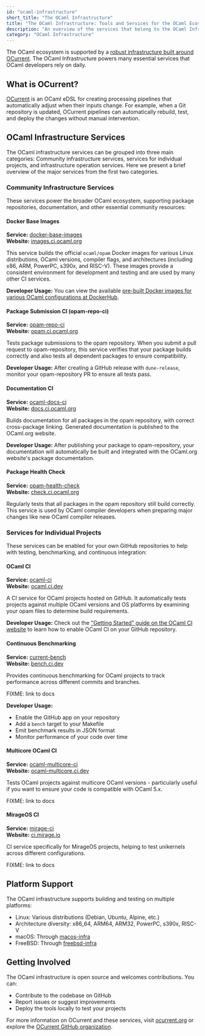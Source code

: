 ```yaml
---
id: "ocaml-infrastructure"
short_title: "The OCaml Infrastructure"
title: "The OCaml Infrastructure: Tools and Services for the OCaml Ecosystem"
description: "An overview of the services that belong to the OCaml Infrastructure."
category: "OCaml Infrastructure"
---
```


The OCaml ecosystem is supported by a [robust infrastructure built around OCurrent](https://github.com/ocurrent/overview). The OCaml Infrastructure powers many essential services that OCaml developers rely on daily.

## What is OCurrent?

[OCurrent](https://ocurrent.org) is an OCaml eDSL for creating processing pipelines that automatically adjust when their inputs change. For example, when a Git repository is updated, OCurrent pipelines can automatically rebuild, test, and deploy the changes without manual intervention.

## OCaml Infrastructure Services

The OCaml infrastructure services can be grouped into three main categories: Community infrastructure services, services for individual projects, and infrastructure operation services. Here we present a brief overview of the major services from the first two categories.

### Community Infrastructure Services

These services power the broader OCaml ecosystem, supporting package repositories, documentation, and other essential community resources:

#### Docker Base Images
**Service:** [docker-base-images](https://github.com/ocurrent/docker-base-images)  
**Website:** [images.ci.ocaml.org](https://images.ci.ocaml.org)

This service builds the official `ocaml/opam` Docker images for various Linux distributions, OCaml versions, compiler flags, and architectures (including x86, ARM, PowerPC, s390x, and RISC-V). These images provide a consistent environment for development and testing and are used by many other CI services.

**Developer Usage:** You can view the available [pre-built Docker images for various OCaml configurations at DockerHub](https://hub.docker.com/r/ocaml/opam).

#### Package Submission CI (opam-repo-ci)
**Service:** [opam-repo-ci](https://github.com/ocurrent/opam-repo-ci)  
**Website:** [opam.ci.ocaml.org](https://opam.ci.ocaml.org)

Tests package submissions to the opam repository. When you submit a pull request to opam-repository, this service verifies that your package builds correctly and also tests all dependent packages to ensure compatibility.

**Developer Usage:** After creating a GitHub release with `dune-release`, monitor your opam-repository PR to ensure all tests pass.

#### Documentation CI
**Service:** [ocaml-docs-ci](https://github.com/ocurrent/ocaml-docs-ci)  
**Website:** [docs.ci.ocaml.org](https://docs.ci.ocaml.org)

Builds documentation for all packages in the opam repository, with correct cross-package linking. Generated documentation is published to the OCaml.org website.

**Developer Usage:** After publishing your package to opam-repository, your documentation will automatically be built and integrated with the OCaml.org website's package documentation.

#### Package Health Check
**Service:** [opam-health-check](https://github.com/ocurrent/opam-health-check)  
**Website:** [check.ci.ocaml.org](https://check.ci.ocaml.org)

Regularly tests that all packages in the opam repository still build correctly. This service is used by OCaml compiler developers when preparing major changes like new OCaml compiler releases.

### Services for Individual Projects

These services can be enabled for your own GitHub repositories to help with testing, benchmarking, and continuous integration:

#### OCaml CI
**Service:** [ocaml-ci](https://github.com/ocurrent/ocaml-ci)  
**Website:** [ocaml.ci.dev](https://ocaml.ci.dev)

A CI service for OCaml projects hosted on GitHub. It automatically tests projects against multiple OCaml versions and OS platforms by examining your opam files to determine build requirements.

**Developer Usage:** Check out the ["Getting Started" guide on the OCaml CI website](https://ocaml.ci.dev/getting-started) to learn how to enable OCaml CI on your GitHub repository.

#### Continuous Benchmarking
**Service:** [current-bench](https://github.com/ocurrent/current-bench)  
**Website:** [bench.ci.dev](https://bench.ci.dev)

Provides continuous benchmarking for OCaml projects to track performance across different commits and branches.

FIXME: link to docs

**Developer Usage:** 
- Enable the GitHub app on your repository
- Add a `bench` target to your Makefile
- Emit benchmark results in JSON format
- Monitor performance of your code over time

#### Multicore OCaml CI
**Service:** [ocaml-multicore-ci](https://github.com/ocurrent/ocaml-multicore-ci)  
**Website:** [ocaml-multicore.ci.dev](https://ocaml-multicore.ci.dev)

Tests OCaml projects against multicore OCaml versions - particularly useful if you want to ensure your code is compatible with OCaml 5.x.

FIXME: link to docs

#### MirageOS CI
**Service:** [mirage-ci](https://github.com/ocurrent/mirage-ci)  
**Website:** [ci.mirage.io](https://ci.mirage.io)

CI service specifically for MirageOS projects, helping to test unikernels across different configurations.

FIXME: link to docs

## Platform Support

The OCaml infrastructure supports building and testing on multiple platforms:
- Linux: Various distributions (Debian, Ubuntu, Alpine, etc.)
- Architecture diversity: x86_64, ARM64, ARM32, PowerPC, s390x, RISC-V
- macOS: Through [macos-infra](https://github.com/ocurrent/macos-infra)
- FreeBSD: Through [freebsd-infra](https://github.com/ocurrent/freebsd-infra)

## Getting Involved

The OCaml infrastructure is open source and welcomes contributions. You can:
- Contribute to the codebase on GitHub
- Report issues or suggest improvements
- Deploy the tools locally to test your projects

For more information on OCurrent and these services, visit [ocurrent.org](https://ocurrent.org) or explore the [OCurrent GitHub organization](https://github.com/ocurrent).